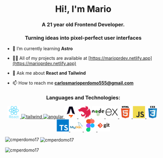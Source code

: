 <h1 align="center">Hi!, I'm Mario</h1>  
<h3 align="center">A 21 year old Frontend Developer.</h3>
<h3 align="center">Turning ideas into pixel-perfect user interfaces</h3>
  
- 🌱 I’m currently learning **Astro**  
  
- 👨‍💻 All of my projects are available at [https://marioprdev.netlify.app](https://marioprdev.netlify.app)  
  
- 💬 Ask me about **React and Tailwind**  
  
- 📫 How to reach me **carlosmarioperdomo555@gmail.com**  
  
<h3 align="center">Languages and Technologies:</h3>  
<p align="center"> 
  <a href="https://reactjs.org/" target="_blank" rel="noreferrer"> 
    <img src="https://raw.githubusercontent.com/devicons/devicon/master/icons/react/react-original-wordmark.svg" alt="react" width="40" height="40"/> 
  </a> 
  <a href="https://tailwindcss.com/" target="_blank" rel="noreferrer"> 
    <img src="https://www.vectorlogo.zone/logos/tailwindcss/tailwindcss-icon.svg" alt="tailwind" width="40" height="40"/> 
  </a> 
  <a href="https://angular.io/" target="_blank" rel="noreferrer"> 
    <img src="https://cdn.worldvectorlogo.com/logos/angular-icon-1.svg" alt="angular" width="40" height="40"/> 
  </a> 
  <a href="https://astro.build/" target="_blank" rel="noreferrer"> 
    <img src="https://raw.githubusercontent.com/devicons/devicon/master/icons/astro/astro-original.svg" alt="astro" width="40" height="40"/> 
  </a> 
  <a href="https://nestjs.com/" target="_blank" rel="noreferrer"> 
    <img src="https://raw.githubusercontent.com/devicons/devicon/master/icons/nestjs/nestjs-original.svg" alt="nestjs" width="40" height="40"/> 
  </a> 
  <a href="https://nodejs.org" target="_blank" rel="noreferrer"> 
    <img src="https://raw.githubusercontent.com/devicons/devicon/master/icons/nodejs/nodejs-original-wordmark.svg" alt="nodejs" width="40" height="40"/> 
  </a> 
  <a href="https://expressjs.com" target="_blank" rel="noreferrer"> 
    <img src="https://raw.githubusercontent.com/devicons/devicon/master/icons/express/express-original.svg" alt="express" width="40" height="40"/> 
  </a> 
  <a href="https://www.w3.org/html/" target="_blank" rel="noreferrer"> 
    <img src="https://raw.githubusercontent.com/devicons/devicon/master/icons/html5/html5-original-wordmark.svg" alt="html5" width="40" height="40"/> 
  </a> 
  <a href="https://developer.mozilla.org/en-US/docs/Web/JavaScript" target="_blank" rel="noreferrer"> 
    <img src="https://raw.githubusercontent.com/devicons/devicon/master/icons/javascript/javascript-original.svg" alt="javascript" width="40" height="40"/> 
  </a> 
  <a href="https://www.w3schools.com/css/" target="_blank" rel="noreferrer"> 
    <img src="https://raw.githubusercontent.com/devicons/devicon/master/icons/css3/css3-original-wordmark.svg" alt="css3" width="40" height="40"/> 
  </a> 
  <a href="https://www.typescriptlang.org/" target="_blank" rel="noreferrer"> 
    <img src="https://raw.githubusercontent.com/devicons/devicon/master/icons/typescript/typescript-original.svg" alt="typescript" width="40" height="40"/> 
  </a> 
    <a href="https://www.mysql.com/" target="_blank" rel="noreferrer"> 
    <img src="https://raw.githubusercontent.com/devicons/devicon/master/icons/mysql/mysql-original-wordmark.svg" alt="mysql" width="40" height="40"/> 
  </a>
  <a href="https://www.figma.com/" target="_blank" rel="noreferrer"> 
    <img src="https://raw.githubusercontent.com/devicons/devicon/master/icons/figma/figma-original.svg" alt="figma" width="40" height="40"/> 
  </a> 
  <a href="https://git-scm.com/" target="_blank" rel="noreferrer"> 
    <img src="https://raw.githubusercontent.com/devicons/devicon/master/icons/git/git-original-wordmark.svg" alt="git" width="40" height="40"/> 
  </a>
</p>  
  
<p><img align="left" src="https://github-readme-stats.vercel.app/api/top-langs?username=cmperdomo17&show_icons=true&locale=en&layout=compact&theme=react" alt="cmperdomo17" /></p>  
  
<p>&nbsp;<img align="center" src="https://github-readme-stats.vercel.app/api?username=cmperdomo17&show_icons=true&locale=en&theme=react" alt="cmperdomo17" /></p>  
  
<p><img align="center" src="https://github-readme-streak-stats.herokuapp.com/?user=cmperdomo17&theme=react" alt="cmperdomo17" /></p>

